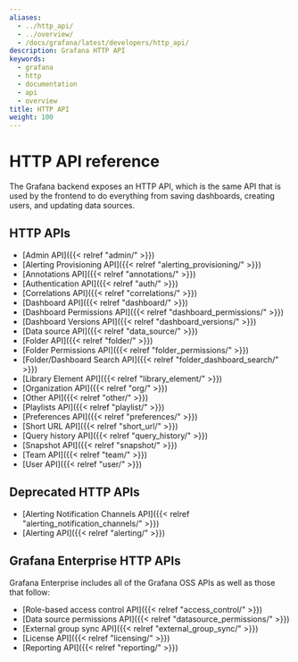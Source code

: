 ```yaml
---
aliases:
  - ../http_api/
  - ../overview/
  - /docs/grafana/latest/developers/http_api/
description: Grafana HTTP API
keywords:
  - grafana
  - http
  - documentation
  - api
  - overview
title: HTTP API
weight: 100
---
```


# HTTP API reference

The Grafana backend exposes an HTTP API, which is the same API that is used by the frontend to do everything from saving
dashboards, creating users, and updating data sources.

## HTTP APIs

- [Admin API]({{< relref "admin/" >}})
- [Alerting Provisioning API]({{< relref "alerting_provisioning/" >}})
- [Annotations API]({{< relref "annotations/" >}})
- [Authentication API]({{< relref "auth/" >}})
- [Correlations API]({{< relref "correlations/" >}})
- [Dashboard API]({{< relref "dashboard/" >}})
- [Dashboard Permissions API]({{< relref "dashboard_permissions/" >}})
- [Dashboard Versions API]({{< relref "dashboard_versions/" >}})
- [Data source API]({{< relref "data_source/" >}})
- [Folder API]({{< relref "folder/" >}})
- [Folder Permissions API]({{< relref "folder_permissions/" >}})
- [Folder/Dashboard Search API]({{< relref "folder_dashboard_search/" >}})
- [Library Element API]({{< relref "library_element/" >}})
- [Organization API]({{< relref "org/" >}})
- [Other API]({{< relref "other/" >}})
- [Playlists API]({{< relref "playlist/" >}})
- [Preferences API]({{< relref "preferences/" >}})
- [Short URL API]({{< relref "short_url/" >}})
- [Query history API]({{< relref "query_history/" >}})
- [Snapshot API]({{< relref "snapshot/" >}})
- [Team API]({{< relref "team/" >}})
- [User API]({{< relref "user/" >}})

## Deprecated HTTP APIs

- [Alerting Notification Channels API]({{< relref "alerting_notification_channels/" >}})
- [Alerting API]({{< relref "alerting/" >}})

## Grafana Enterprise HTTP APIs

Grafana Enterprise includes all of the Grafana OSS APIs as well as those that follow:

- [Role-based access control API]({{< relref "access_control/" >}})
- [Data source permissions API]({{< relref "datasource_permissions/" >}})
- [External group sync API]({{< relref "external_group_sync/" >}})
- [License API]({{< relref "licensing/" >}})
- [Reporting API]({{< relref "reporting/" >}})
